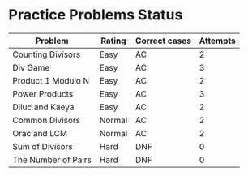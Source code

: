 # Practice Problems Status
Problem|Rating|Correct cases|Attempts
-|-|-|-
Counting Divisors|Easy|AC|2
Div Game|Easy|AC|3
Product 1 Modulo N|Easy|AC|2
Power Products|Easy|AC|3
Diluc and Kaeya|Easy|AC|2
Common Divisors|Normal|AC|2
Orac and LCM|Normal|AC|2
Sum of Divisors|Hard|DNF|0
The Number of Pairs|Hard|DNF|0
